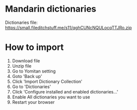 # Mandarin dictionaries

Dictionaries file: https://small.fileditchstuff.me/s11/qghCUNcNQULocqTTJRo.zip

# How to import
1. Download file
2. Unzip file
3. Go to Yomitan setting
4. Goto 'Back up'
5. Click 'Import Dictionary Collection'
6. Go to 'Dictionaries'
7. Click 'Configure installed and enabled dictionaries...'
8. Enable All dictionaries you want to use
9. Restart your browser
